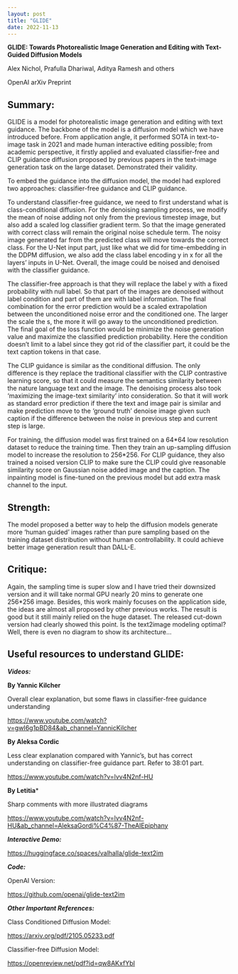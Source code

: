 ```yaml
---
layout: post
title: "GLIDE"
date: 2022-11-13
---
```


**GLIDE: Towards Photorealistic Image Generation and Editing with Text-Guided Diffusion Models**

Alex Nichol, Prafulla Dhariwal, Aditya Ramesh and others

OpenAI arXiv Preprint

## Summary:
GLIDE is a model for photorealistic image generation and editing with text guidance. The backbone of the model is a diffusion model which we have introduced before. From application angle, it performed SOTA in text-to-image task in 2021 and made human interactive editing possible; from academic perspective, it firstly applied and evaluated classifier-free and CLIP guidance diffusion proposed by previous papers in the text-image generation task on the large dataset. Demonstrated their validity.

To embed the guidance into the diffusion model, the model had explored two approaches: classifier-free guidance and CLIP guidance. 

To understand classifier-free guidance, we need to first understand what is class-conditional diffusion. For the denoising sampling process, we modify the mean of noise adding not only from the previous timestep image, but also add a scaled log classifier gradient term. So that the image generated with correct class will remain the original noise schedule term. The noisy image generated far from the predicted class will move towards the correct class. For the U-Net input part, just like what we did for time-embedding in the DDPM diffusion, we also add the class label encoding y in x for all the layers’ inputs in U-Net. Overall, the image could be noised and denoised with the classifier guidance.

The classifier-free approach is that they will replace the label y with a fixed probability with null label. So that part of the images are denoised without label condition and part of them are with label information. The final combination for the error prediction would be a scaled extrapolation between the unconditioned noise error and the conditioned one. The larger the scale the s, the more it will go away to the unconditioned prediction. The final goal of the loss function would be minimize the noise generation value and maximize the classified prediction probability. Here the condition doesn’t limit to a label since they got rid of the classifier part, it could be the text caption tokens in that case.  

The CLIP guidance is similar as the conditional diffusion. The only difference is they replace the traditional classifier with the CLIP contrastive learning score, so that it could measure the semantics similarity between the nature language text and the image. The denoising process also took ‘maximizing the image-text similarity’ into consideration. So that it will work as standard error prediction if there the text and image pair is similar and make prediction move to the ‘ground truth’ denoise image given such caption if the difference between the noise in previous step and current step is large.

For training, the diffusion model was first trained on a 64\*64 low resolution dataset to reduce the training time. Then they train an up-sampling diffusion model to increase the resolution to 256\*256. For CLIP guidance, they also trained a noised version CLIP to make sure the CLIP could give reasonable similarity score on Gaussian noise added image and the caption. The inpainting model is fine-tuned on the previous model but add extra mask channel to the input.

## Strength:
The model proposed a better way to help the diffusion models generate more ‘human guided’ images rather than pure sampling based on the training dataset distribution without human controllability. It could achieve better image generation result than DALL-E.

## Critique:
Again, the sampling time is super slow and I have tried their downsized version and it will take normal GPU nearly 20 mins to generate one 256\*256 image. Besides, this work mainly focuses on the application side, the ideas are almost all proposed by other previous works. The result is good but it still mainly relied on the huge dataset. The released cut-down version had clearly showed this point. Is the text2image modeling optimal? Well, there is even no diagram to show its architecture…

## Useful resources to understand GLIDE:

***Videos:***

**By Yannic Kilcher**

Overall clear explanation, but some flaws in classifier-free guidance understanding

<https://www.youtube.com/watch?v=gwI6g1pBD84&ab_channel=YannicKilcher>

**By Aleksa Cordic**

Less clear explanation compared with Yannic’s, but has correct understanding on classifier-free guidance part. Refer to 38:01 part.

<https://www.youtube.com/watch?v=lvv4N2nf-HU>

**By Letitia***

Sharp comments with more illustrated diagrams

<https://www.youtube.com/watch?v=lvv4N2nf-HU&ab_channel=AleksaGordi%C4%87-TheAIEpiphany>

***Interactive Demo:***

<https://huggingface.co/spaces/valhalla/glide-text2im>

***Code:***

OpenAI Version:

<https://github.com/openai/glide-text2im>

***Other Important References:***

Class Conditioned Diffusion Model:

<https://arxiv.org/pdf/2105.05233.pdf>

Classifier-free Diffusion Model:

<https://openreview.net/pdf?id=qw8AKxfYbI>
